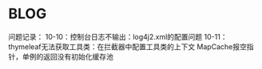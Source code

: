 # BLOG

问题记录：
10-10：控制台日志不输出：log4j2.xml的配置问题
10-11：thymeleaf无法获取工具类：在拦截器中配置工具类的上下文
       MapCache报空指针，单例的返回没有初始化缓存池
       